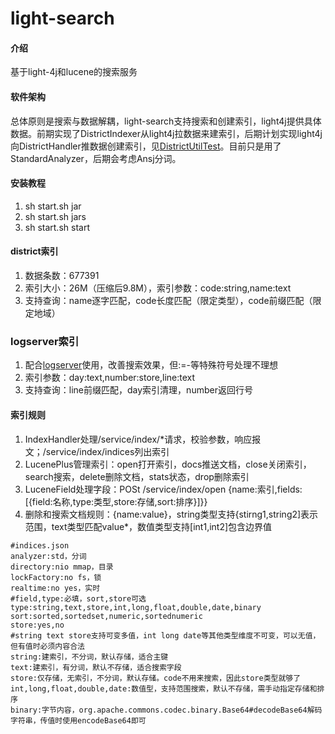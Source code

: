 # light-search

#### 介绍
基于light-4j和lucene的搜索服务

#### 软件架构
总体原则是搜索与数据解耦，light-search支持搜索和创建索引，light4j提供具体数据。前期实现了DistrictIndexer从light4j拉数据来建索引，后期计划实现light4j向DistrictHandler推数据创建索引，见[DistrictUtilTest](https://gitee.com/xlongwei/light4j/blob/master/src/test/java/com/xlongwei/light4j/DistrictUtilTest.java)。目前只是用了StandardAnalyzer，后期会考虑Ansj分词。


#### 安装教程

1.  sh start.sh jar
2.  sh start.sh jars
3.  sh start.sh start

#### district索引

1.  数据条数：677391
2.  索引大小：26M（压缩后9.8M），索引参数：code:string,name:text
3.  支持查询：name逐字匹配，code长度匹配（限定类型），code前缀匹配（限定地域）

### logserver索引

1.  配合[logserver](https://gitee.com/xlongwei/logserver)使用，改善搜索效果，但:=-等特殊符号处理不理想
2.  索引参数：day:text,number:store,line:text
3.  支持查询：line前缀匹配，day索引清理，number返回行号

#### 索引规则

1.  IndexHandler处理/service/index/*请求，校验参数，响应报文；/service/index/indices列出索引
2.  LucenePlus管理索引：open打开索引，docs推送文档，close关闭索引，search搜索，delete删除文档，stats状态，drop删除索引
3.  LuceneField处理字段：POSt /service/index/open {name:索引,fields:[{field:名称,type:类型,store:存储,sort:排序}]}}
4.  删除和搜索文档规则：{name:value}，string类型支持{stirng1,string2]表示范围，text类型匹配value*，数值类型支持[int1,int2]包含边界值

```
#indices.json
analyzer:std，分词
directory:nio mmap，目录
lockFactory:no fs，锁
realtime:no yes，实时
#field,type:必填，sort,store可选
type:string,text,store,int,long,float,double,date,binary
sort:sorted,sortedset,numeric,sortednumeric
store:yes,no
#string text store支持可变多值，int long date等其他类型维度不可变，可以无值，但有值时必须内容合法
string:建索引，不分词，默认存储，适合主键
text:建索引，有分词，默认不存储，适合搜索字段
store:仅存储，无索引，不分词，默认存储。code不用来搜索，因此store类型就够了
int,long,float,double,date:数值型，支持范围搜索，默认不存储，需手动指定存储和排序
binary:字节内容，org.apache.commons.codec.binary.Base64#decodeBase64解码字符串，传值时使用encodeBase64即可
```



